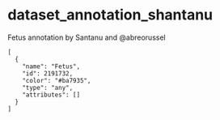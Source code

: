 # dataset_annotation_shantanu

Fetus annotation by Santanu and @abreorussel

```
[
  {
    "name": "Fetus",
    "id": 2191732,
    "color": "#ba7935",
    "type": "any",
    "attributes": []
  }
]
```
